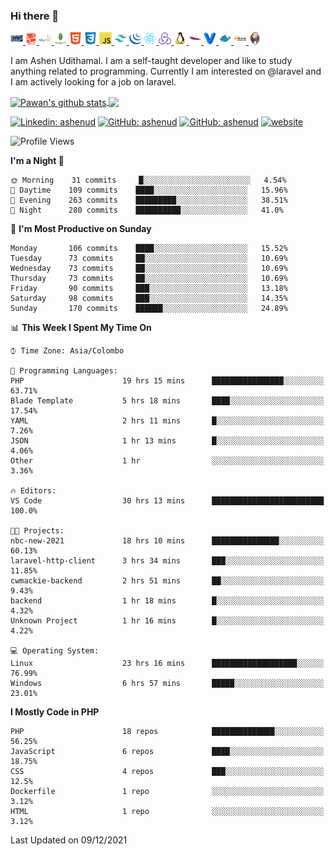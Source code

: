 ### Hi there 👋

<a align="center" href="https://github.com/ashenud"> <img width="20px" src="https://raw.githubusercontent.com/devicons/devicon/master/icons/php/php-original.svg" alt="ashenud: PHP" /> <img width="18px" src="https://raw.githubusercontent.com/devicons/devicon/master/icons/laravel/laravel-plain-wordmark.svg" alt="ashenud: Laravel" /> <img width="20px" src="https://raw.githubusercontent.com/devicons/devicon/master/icons/mysql/mysql-original-wordmark.svg" alt="ashenud: MySQL" /> <img width="20px" src="https://raw.githubusercontent.com/devicons/devicon/master/icons/mongodb/mongodb-original-wordmark.svg" alt="ashenud: mongoDB" />  <img width="20px" src="https://raw.githubusercontent.com/devicons/devicon/master/icons/html5/html5-original.svg" alt="ashenud: HTML5" /> <img width="20px" src="https://raw.githubusercontent.com/devicons/devicon/master/icons/css3/css3-original.svg" alt="ashenud: CSS3" /> <img width="20px" src="https://raw.githubusercontent.com/devicons/devicon/master/icons/javascript/javascript-original.svg" alt="ashenud: Javascript" /> <img width="20px" src="https://raw.githubusercontent.com/devicons/devicon/master/icons/tailwindcss/tailwindcss-plain.svg" alt="ashenud: Tailwindcss" /> <img width="20px" src="https://raw.githubusercontent.com/devicons/devicon/master/icons/jquery/jquery-original.svg" alt="ashenud: Jquery" /> <img width="20px" src="https://raw.githubusercontent.com/devicons/devicon/master/icons/react/react-original.svg" alt="ashenud: React" /> <img width="20px" src="https://raw.githubusercontent.com/devicons/devicon/master/icons/redux/redux-original.svg" alt="ashenud: Redux" /> <img width="20px" src="https://raw.githubusercontent.com/devicons/devicon/master/icons/linux/linux-original.svg" alt="ashenud: Linux" /> <img width="20px" src="https://raw.githubusercontent.com/devicons/devicon/master/icons/apache/apache-original.svg" alt="ashenud: Apache" /> <img width="20px" src="https://raw.githubusercontent.com/devicons/devicon/master/icons/vagrant/vagrant-original.svg" alt="ashenud: Vagrant" /> <img width="20px" src="https://raw.githubusercontent.com/devicons/devicon/master/icons/docker/docker-original.svg" alt="ashenud: Docker" /> <img width="20px" src="https://raw.githubusercontent.com/devicons/devicon/master/icons/amazonwebservices/amazonwebservices-original-wordmark.svg" alt="ashenud: AWS" /> <img width="20px" src="https://raw.githubusercontent.com/devicons/devicon/master/icons/jenkins/jenkins-original.svg" alt="ashenud: Jenkins" /> </a>

I am Ashen Udithamal. I am a self-taught developer and like to study anything related to programming. Currently I am interested on @laravel and I am actively looking for a job on laravel.

<a href="https://github.com/ashenud">
    <img height="150px" align="center" src="https://github-readme-stats.vercel.app/api?username=ashenud&show_icons=true&theme=nord&line_height=27" alt="Pawan's github stats"/>
</a>
<a href="https://github.com/ashenud">
    <img height="150px" align="center" src="https://github-readme-stats.vercel.app/api/top-langs/?username=ashenud&theme=nord&layout=compact&langs_count=6" />
</a>

[![Linkedin: ashenud](https://img.shields.io/badge/-ashenud-blue?style=flat-square&logo=Linkedin&logoColor=white&link=https://www.linkedin.com/in/ashenud/)](https://www.linkedin.com/in/ashenud/)
[![GitHub: ashenud](https://img.shields.io/github/followers/ashenud?label=follow&style=social)](https://github.com/ashenud)
[![GitHub: ashenud](https://img.shields.io/github/stars/ashenud?label=stars&style=social)](https://github.com/ashenud)
[![website](https://img.shields.io/badge/PortfolioWebsite-ashenud.live-2648ff?style=flat-square&logo=google-chrome)](https://ashenud.live/)

<!--START_SECTION:waka-->
![Profile Views](http://img.shields.io/badge/Profile%20Views-85-blue)

**I'm a Night 🦉** 

```text
🌞 Morning    31 commits     █░░░░░░░░░░░░░░░░░░░░░░░░   4.54% 
🌆 Daytime    109 commits    ████░░░░░░░░░░░░░░░░░░░░░   15.96% 
🌃 Evening    263 commits    █████████░░░░░░░░░░░░░░░░   38.51% 
🌙 Night      280 commits    ██████████░░░░░░░░░░░░░░░   41.0%

```
📅 **I'm Most Productive on Sunday** 

```text
Monday       106 commits    ████░░░░░░░░░░░░░░░░░░░░░   15.52% 
Tuesday      73 commits     ██░░░░░░░░░░░░░░░░░░░░░░░   10.69% 
Wednesday    73 commits     ██░░░░░░░░░░░░░░░░░░░░░░░   10.69% 
Thursday     73 commits     ██░░░░░░░░░░░░░░░░░░░░░░░   10.69% 
Friday       90 commits     ███░░░░░░░░░░░░░░░░░░░░░░   13.18% 
Saturday     98 commits     ███░░░░░░░░░░░░░░░░░░░░░░   14.35% 
Sunday       170 commits    ██████░░░░░░░░░░░░░░░░░░░   24.89%

```


📊 **This Week I Spent My Time On** 

```text
⌚︎ Time Zone: Asia/Colombo

💬 Programming Languages: 
PHP                      19 hrs 15 mins      ████████████████░░░░░░░░░   63.71% 
Blade Template           5 hrs 18 mins       ████░░░░░░░░░░░░░░░░░░░░░   17.54% 
YAML                     2 hrs 11 mins       █░░░░░░░░░░░░░░░░░░░░░░░░   7.26% 
JSON                     1 hr 13 mins        █░░░░░░░░░░░░░░░░░░░░░░░░   4.06% 
Other                    1 hr                ░░░░░░░░░░░░░░░░░░░░░░░░░   3.36%

🔥 Editors: 
VS Code                  30 hrs 13 mins      █████████████████████████   100.0%

🐱‍💻 Projects: 
nbc-new-2021             18 hrs 10 mins      ███████████████░░░░░░░░░░   60.13% 
laravel-http-client      3 hrs 34 mins       ███░░░░░░░░░░░░░░░░░░░░░░   11.85% 
cwmackie-backend         2 hrs 51 mins       ██░░░░░░░░░░░░░░░░░░░░░░░   9.43% 
backend                  1 hr 18 mins        █░░░░░░░░░░░░░░░░░░░░░░░░   4.32% 
Unknown Project          1 hr 16 mins        █░░░░░░░░░░░░░░░░░░░░░░░░   4.22%

💻 Operating System: 
Linux                    23 hrs 16 mins      ███████████████████░░░░░░   76.99% 
Windows                  6 hrs 57 mins       █████░░░░░░░░░░░░░░░░░░░░   23.01%

```

**I Mostly Code in PHP** 

```text
PHP                      18 repos            ██████████████░░░░░░░░░░░   56.25% 
JavaScript               6 repos             ████░░░░░░░░░░░░░░░░░░░░░   18.75% 
CSS                      4 repos             ███░░░░░░░░░░░░░░░░░░░░░░   12.5% 
Dockerfile               1 repo              ░░░░░░░░░░░░░░░░░░░░░░░░░   3.12% 
HTML                     1 repo              ░░░░░░░░░░░░░░░░░░░░░░░░░   3.12%

```



 Last Updated on 09/12/2021
<!--END_SECTION:waka-->
